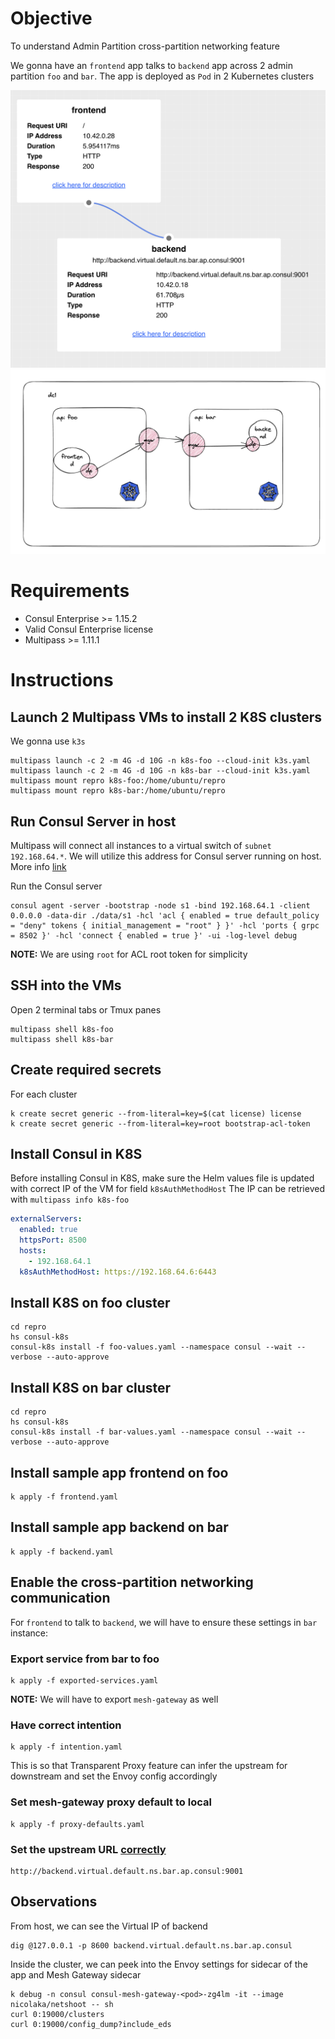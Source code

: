 # Objective
To understand Admin Partition cross-partition networking feature

We gonna have an `frontend` app talks to `backend` app across 2 admin partition `foo` and `bar`. 
The app is deployed as `Pod` in 2 Kubernetes clusters

![app](app.png)
![arch](arch.png)

# Requirements

- Consul Enterprise >= 1.15.2
- Valid Consul Enterprise license
- Multipass >= 1.11.1

# Instructions

## Launch 2 Multipass VMs to install 2 K8S clusters
We gonna use `k3s`

```
multipass launch -c 2 -m 4G -d 10G -n k8s-foo --cloud-init k3s.yaml
multipass launch -c 2 -m 4G -d 10G -n k8s-bar --cloud-init k3s.yaml
multipass mount repro k8s-foo:/home/ubuntu/repro
multipass mount repro k8s-bar:/home/ubuntu/repro
```

## Run Consul Server in host
Multipass will connect all instances to a virtual switch of `subnet 192.168.64.*`. We will utilize this address for Consul server running on host. More info [link](https://multipass.run/docs/troubleshoot-networking#heading--architecture)

Run the Consul server

```
consul agent -server -bootstrap -node s1 -bind 192.168.64.1 -client 0.0.0.0 -data-dir ./data/s1 -hcl 'acl { enabled = true default_policy = "deny" tokens { initial_management = "root" } }' -hcl 'ports { grpc = 8502 }' -hcl 'connect { enabled = true }' -ui -log-level debug
```

**NOTE:** We are using `root` for ACL root token for simplicity

## SSH into the VMs
Open 2 terminal tabs or Tmux panes

```
multipass shell k8s-foo
multipass shell k8s-bar
```


## Create required secrets
For each cluster
```
k create secret generic --from-literal=key=$(cat license) license
k create secret generic --from-literal=key=root bootstrap-acl-token
```
## Install Consul in K8S

Before installing Consul in K8S, make sure the Helm values file is updated with correct IP of the VM for field `k8sAuthMethodHost` 
The IP can be retrieved with `multipass info k8s-foo`

```yaml
externalServers:
  enabled: true
  httpsPort: 8500
  hosts:
    - 192.168.64.1
  k8sAuthMethodHost: https://192.168.64.6:6443
```

## Install K8S on foo cluster

```
cd repro
hs consul-k8s
consul-k8s install -f foo-values.yaml --namespace consul --wait --verbose --auto-approve
```

## Install K8S on bar cluster

```
cd repro
hs consul-k8s
consul-k8s install -f bar-values.yaml --namespace consul --wait --verbose --auto-approve
```

## Install sample app frontend on foo

```
k apply -f frontend.yaml
```

## Install sample app backend on bar

```
k apply -f backend.yaml
```

## Enable the cross-partition networking communication

For `frontend` to talk to `backend`, we will have to ensure these settings in `bar` instance:

### Export service from bar to foo

```
k apply -f exported-services.yaml
```

**NOTE:** We will have to export `mesh-gateway` as well

### Have correct intention

```
k apply -f intention.yaml
```

This is so that Transparent Proxy feature can infer the upstream for downstream and set the Envoy config accordingly

### Set mesh-gateway proxy default to local

```
k apply -f proxy-defaults.yaml
```

### Set the upstream URL [correctly](https://developer.hashicorp.com/consul/docs/services/discovery/dns-static-lookups#service-virtual-ip-lookups-for-consul-enterprise)

```
http://backend.virtual.default.ns.bar.ap.consul:9001
```

## Observations

From host, we can see the Virtual IP of backend

```
dig @127.0.0.1 -p 8600 backend.virtual.default.ns.bar.ap.consul
```

Inside the cluster, we can peek into the Envoy settings for sidecar of the app and Mesh Gateway sidecar

```
k debug -n consul consul-mesh-gateway-<pod>-zg4lm -it --image nicolaka/netshoot -- sh
curl 0:19000/clusters
curl 0:19000/config_dump?include_eds
```